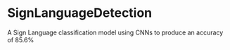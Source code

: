 # SignLanguageDetection
 A Sign Language classification model using CNNs to produce an accuracy of 85.6%
